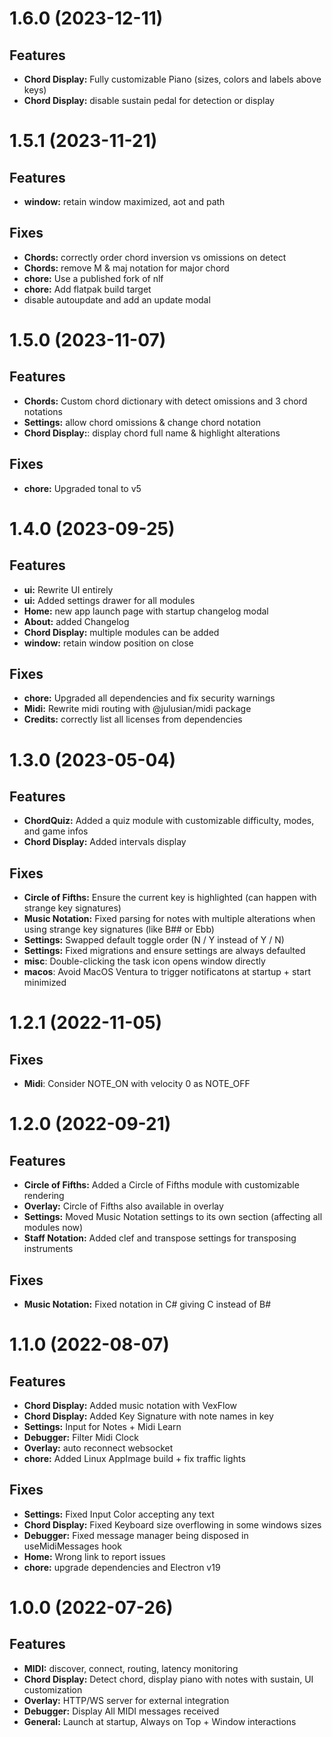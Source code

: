 # 1.6.0 (2023-12-11)

## Features
- **Chord Display:** Fully customizable Piano (sizes, colors and labels above keys)
- **Chord Display:** disable sustain pedal for detection or display

# 1.5.1 (2023-11-21)

## Features
- **window:** retain window maximized, aot and path

## Fixes

- **Chords:** correctly order chord inversion vs omissions on detect
- **Chords:** remove M & maj notation for major chord
- **chore:** Use a published fork of nlf
- **chore:** Add flatpak build target
- disable autoupdate and add an update modal

# 1.5.0 (2023-11-07)

## Features

- **Chords:** Custom chord dictionary with detect omissions and 3 chord notations
- **Settings:** allow chord omissions & change chord notation
- **Chord Display:**: display chord full name & highlight alterations

## Fixes

- **chore:** Upgraded tonal to v5

# 1.4.0 (2023-09-25)

## Features

- **ui:** Rewrite UI entirely
- **ui:** Added settings drawer for all modules
- **Home:** new app launch page with startup changelog modal
- **About:** added Changelog
- **Chord Display:** multiple modules can be added
- **window:** retain window position on close

## Fixes

- **chore:** Upgraded all dependencies and fix security warnings
- **Midi:** Rewrite midi routing with @julusian/midi package
- **Credits:** correctly list all licenses from dependencies

# 1.3.0 (2023-05-04)

## Features

- **ChordQuiz:** Added a quiz module with customizable difficulty, modes, and game infos
- **Chord Display:** Added intervals display

## Fixes

- **Circle of Fifths:** Ensure the current key is highlighted (can happen with strange key signatures)
- **Music Notation:** Fixed parsing for notes with multiple alterations when using strange key signatures (like B## or Ebb)
- **Settings:** Swapped default toggle order (N / Y instead of Y / N)
- **Settings:** Fixed migrations and ensure settings are always defaulted
- **misc**: Double-clicking the task icon opens window directly
- **macos**: Avoid MacOS Ventura to trigger notificatons at startup + start minimized

# 1.2.1 (2022-11-05)

## Fixes

- **Midi**: Consider NOTE_ON with velocity 0 as NOTE_OFF

# 1.2.0 (2022-09-21)

## Features

- **Circle of Fifths:** Added a Circle of Fifths module with customizable rendering
- **Overlay:** Circle of Fifths also available in overlay
- **Settings:** Moved Music Notation settings to its own section (affecting all modules now)
- **Staff Notation:** Added clef and transpose settings for transposing instruments

## Fixes

- **Music Notation:** Fixed notation in C# giving C instead of B#

# 1.1.0 (2022-08-07)

## Features

- **Chord Display:** Added music notation with VexFlow
- **Chord Display:** Added Key Signature with note names in key
- **Settings:** Input for Notes + Midi Learn
- **Debugger:** Filter Midi Clock
- **Overlay:** auto reconnect websocket
- **chore:** Added Linux AppImage build + fix traffic lights

## Fixes

- **Settings:** Fixed Input Color accepting any text
- **Chord Display:** Fixed Keyboard size overflowing in some windows sizes
- **Debugger:** Fixed message manager being disposed in useMidiMessages hook
- **Home:** Wrong link to report issues
- **chore:** upgrade dependencies and Electron v19

# 1.0.0 (2022-07-26)

## Features

- **MIDI:** discover, connect, routing, latency monitoring
- **Chord Display:** Detect chord, display piano with notes with sustain, UI customization
- **Overlay:** HTTP/WS server for external integration
- **Debugger:** Display All MIDI messages received
- **General:** Launch at startup, Always on Top + Window interactions
